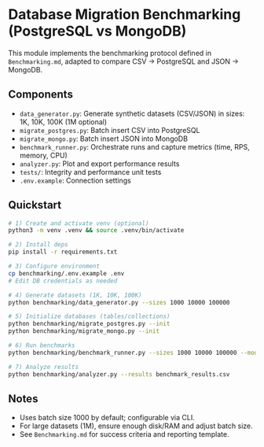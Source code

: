 # Database Migration Benchmarking (PostgreSQL vs MongoDB)

This module implements the benchmarking protocol defined in `Benchmarking.md`, adapted to compare CSV → PostgreSQL and JSON → MongoDB.

## Components
- `data_generator.py`: Generate synthetic datasets (CSV/JSON) in sizes: 1K, 10K, 100K (1M optional)
- `migrate_postgres.py`: Batch insert CSV into PostgreSQL
- `migrate_mongo.py`: Batch insert JSON into MongoDB
- `benchmark_runner.py`: Orchestrate runs and capture metrics (time, RPS, memory, CPU)
- `analyzer.py`: Plot and export performance results
- `tests/`: Integrity and performance unit tests
- `.env.example`: Connection settings

## Quickstart
```bash
# 1) Create and activate venv (optional)
python3 -m venv .venv && source .venv/bin/activate

# 2) Install deps
pip install -r requirements.txt

# 3) Configure environment
cp benchmarking/.env.example .env
# Edit DB credentials as needed

# 4) Generate datasets (1K, 10K, 100K)
python benchmarking/data_generator.py --sizes 1000 10000 100000

# 5) Initialize databases (tables/collections)
python benchmarking/migrate_postgres.py --init
python benchmarking/migrate_mongo.py --init

# 6) Run benchmarks
python benchmarking/benchmark_runner.py --sizes 1000 10000 100000 --modes sequential batch

# 7) Analyze results
python benchmarking/analyzer.py --results benchmark_results.csv
```

## Notes
- Uses batch size 1000 by default; configurable via CLI.
- For large datasets (1M), ensure enough disk/RAM and adjust batch size.
- See `Benchmarking.md` for success criteria and reporting template.
